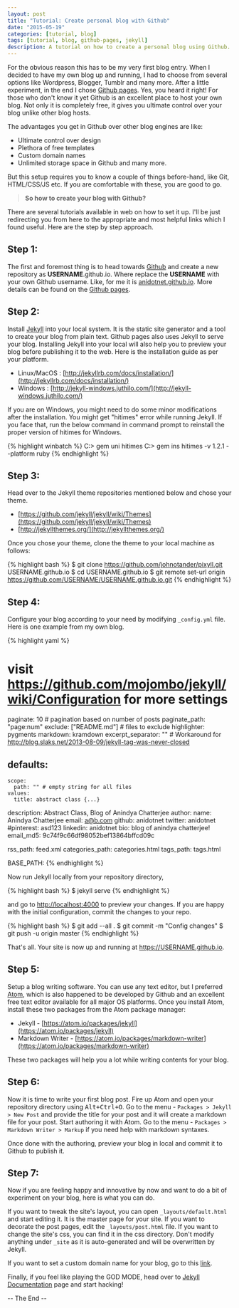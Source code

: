 ```yaml
---
layout: post
title: "Tutorial: Create personal blog with Github"
date: "2015-05-19"
categories: [tutorial, blog]
tags: [tutorial, blog, github-pages, jekyll]
description: A tutorial on how to create a personal blog using Github.
---
```


For the obvious reason this has to be my very first blog entry. When I decided to have my own blog up and running, I had to choose from several options like Wordpress, Blogger, Tumblr and many more. After a little experiment, in the end I chose [Github pages](https://pages.github.com/). Yes, you heard it right! For those who don't know it yet Github is an excellent place to host your own blog. Not only it is completely free, it gives you ultimate control over your blog unlike other blog hosts.

The advantages you get in Github over other blog engines are like:

- Ultimate control over design
- Plethora of free templates
- Custom domain names
- Unlimited storage space in Github and many more.

But this setup requires you to know a couple of things before-hand, like Git, HTML/CSS/JS etc. If you are comfortable with these, you are good to go.

> **So how to create your blog with Github?**

There are several tutorials available in web on how to set it up. I'll be just redirecting you from here to the appropriate and most helpful links which I found useful. Here are the step by step approach.

## **Step 1:**

The first and foremost thing is to head towards [Github](https://github.com/) and create a new repository as **USERNAME**.github.io. Where replace the **USERNAME** with your own Github username. Like, for me it is [anidotnet.github.io](http://anidotnet.github.io). More details can be found on the [Github pages](https://pages.github.com/).

## **Step 2:**

Install [Jekyll](http://jekyllrb.com/) into your local system. It is the static site generator and a tool to create your blog from plain text. Github pages also uses Jekyll to serve your blog. Installing Jekyll into your local will also help you to preview your blog before publishing it to the web. Here is the installation guide as per your platform.

- Linux/MacOS : [http://jekyllrb.com/docs/installation/](http://jekyllrb.com/docs/installation/)
- Windows     : [http://jekyll-windows.juthilo.com/](http://jekyll-windows.juthilo.com/)

If you are on Windows, you might need to do some minor modifications after the installation. You might get "hitimes" error while running Jekyll. If you face that, run the below command in command prompt to reinstall the proper version of hitimes for Windows.

{% highlight winbatch %}
C:\> gem uni hitimes
C:\> gem ins hitimes -v 1.2.1 --platform ruby
{% endhighlight %}

## **Step 3:**

Head over to the Jekyll theme repositories mentioned below and chose your theme.

- [https://github.com/jekyll/jekyll/wiki/Themes](https://github.com/jekyll/jekyll/wiki/Themes)
- [http://jekyllthemes.org/](http://jekyllthemes.org/)

Once you chose your theme, clone the theme to your local machine as follows:

{% highlight bash %}
$ git clone https://github.com/johnotander/pixyll.git USERNAME.github.io
$ cd USERNAME.github.io
$ git remote set-url origin https://github.com/USERNAME/USERNAME.github.io.git
{% endhighlight %}

## **Step 4:**

Configure your blog according to your need by modifying `_config.yml` file. Here is one example from my own blog.

{% highlight yaml %}
# visit https://github.com/mojombo/jekyll/wiki/Configuration for more settings

paginate: 10 # pagination based on number of posts
paginate_path: "page:num"
exclude: ["README.md"] # files to exclude
highlighter: pygments
markdown: kramdown
excerpt_separator: ""   # Workaround for http://blog.slaks.net/2013-08-09/jekyll-tag-was-never-closed

defaults:
  -
    scope:
      path: "" # empty string for all files
    values:
      title: abstract class {...}

description: Abstract Class, Blog of Anindya Chatterjee
author:
  name: Anindya Chatterjee
  email: a@b.com
  github: anidotnet
  twitter: anidotnet
  #pinterest: asd123
  linkedin: anidotnet
  bio: blog of anindya chatterjee!
  email_md5: 9c74f9c66df98052bef13864bffcd09c

rss_path: feed.xml
categories_path: categories.html
tags_path: tags.html

BASE_PATH:
{% endhighlight %}

Now run Jekyll locally from your repository directory,

{% highlight bash %}
$ jekyll serve
{% endhighlight %}

and go to [http://localhost:4000](http://localhost:4000) to preview your changes. If you are happy with the initial configuration, commit the changes to your repo.

{% highlight bash %}
$ git add --all .
$ git commit -m "Config changes"
$ git push -u origin master
{% endhighlight %}

That's all. Your site is now up and running at https://USERNAME.github.io.

## **Step 5:**

Setup a blog writing software. You can use any text editor, but I preferred [Atom](https://atom.io/), which is also happened to be developed by Github and an excellent free text editor available for all major OS platforms. Once you install Atom, install these two packages from the Atom package manager:

- Jekyll - [https://atom.io/packages/jekyll](https://atom.io/packages/jekyll)
- Markdown Writer - [https://atom.io/packages/markdown-writer](https://atom.io/packages/markdown-writer)

These two packages will help you a lot while writing contents for your blog.

## **Step 6:**

Now it is time to write your first blog post. Fire up Atom and open your repository directory using <kbd>Alt+Ctrl+O</kbd>. Go to the menu - `Packages > Jekyll > New Post` and provide the title for your post and it will create a markdown file for your post. Start authoring it with Atom. Go to the menu - `Packages > Markdown Writer > Markup` if you need help with markdown syntaxes.

Once done with the authoring, preview your blog in local and commit it to Github to publish it.

## **Step 7:**

Now if you are feeling happy and innovative by now and want to do a bit of experiment on your blog, here is what you can do.

If you want to tweak the site's layout, you can open `_layouts/default.html` and start editing it. It is the master page for your site. If you want to decorate the post pages, edit the `_layouts/post.html` file. If you want to change the site's css, you can find it in the css directory. Don't modify anything under `_site` as it is auto-generated and will be overwritten by Jekyll.

If you want to set a custom domain name for your blog, go to this [link](https://help.github.com/articles/setting-up-a-custom-domain-with-github-pages/).

Finally, if you feel like playing the GOD MODE, head over to [Jekyll Documentation](http://jekyllrb.com/docs/home/) page and start hacking!

-- The End --

